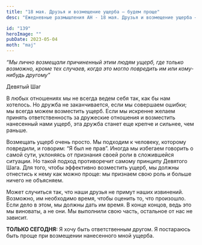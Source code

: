 ```yaml
---
title: "18 мая. Друзья и возмещение ущерба — будем проще"
desc: "Ежедневные размышления АН - 18 мая. Друзья и возмещение ущерба — будем проще"

id: "139"
heroImage: ""
pubDate: 2023-05-04
moth: "maj"
---
```


_“Мы лично возмещали причиненный этим людям ущерб, где только возможно, кроме
тех случаев, когда это могло повредить им или кому-нибудь другому”_

Девятый Шаг

В любых отношениях мы не всегда ведем себя так, как бы нам хотелось. Но дружба
не заканчивается, если мы совершаем ошибки; мы всегда можем возместить ущерб.
Если мы искренне желаем принять ответственность за дружеские отношения и
возместить нанесенный нами ущерб, эта дружба станет еще крепче и сильнее, чем
раньше.

Возмещать ущерб очень просто. Мы подходим к человеку, которому повредили, и
говорим: “Я был не прав”. Иногда мы избегаем говорить о самой сути, уклоняясь
от признания своей роли в сложившейся ситуации. Но такой подход противоречит
самому принципу Девятого Шага. Для того, чтобы эффективно возместить ущерб, мы
должны отнестись к нему как можно проще: мы признаем свою роль и больше ничего
не объясняем.

Может случиться так, что наши друзья не примут наших извинений. Возможно, им
необходимо время, чтобы оценить то, что произошло. Если дело в этом, мы должны
дать им время. В конце концов, ведь это мы виноваты, а не они. Мы выполнили
свою часть, остальное от нас не зависит.

**ТОЛЬКО СЕГОДНЯ:** Я хочу быть ответственным другом. Я постараюсь быть проще
при возмещении нанесенного мной ущерба.
